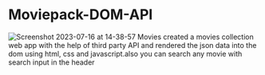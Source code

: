 # Moviepack-DOM-API
![Screenshot 2023-07-16 at 14-38-57 Movies](https://github.com/AmeyRathod05/Moviepack-DOM-API/assets/127238907/8e404e3b-4de7-4fa0-adc3-a7038a55b8f2)
created a movies collection web app with the help of third party API and rendered the json data into the dom using html, css and javascript.also you can search any movie with search input in the header
